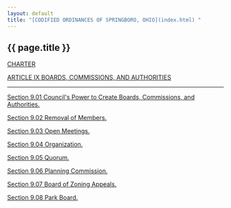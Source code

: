 ```yaml
---
layout: default 
title: "[CODIFIED ORDINANCES OF SPRINGBORO, OHIO](index.html) "
---
```


{{ page.title }}
----------------

[CHARTER](1289a412.html)

[ARTICLE IX BOARDS, COMMISSIONS, AND AUTHORITIES](1441a412.html)

---

[Section 9.01 Council's Power to Create Boards, Commissions, and
Authorities.](1443a412.html)

[Section 9.02 Removal of Members.](1447a412.html)

[Section 9.03 Open Meetings.](144ba412.html)

[Section 9.04 Organization.](144fa412.html)

[Section 9.05 Quorum.](1453a412.html)

[Section 9.06 Planning Commission.](1457a412.html)

[Section 9.07 Board of Zoning Appeals.](145da412.html)

[Section 9.08 Park Board.](1462a412.html)
